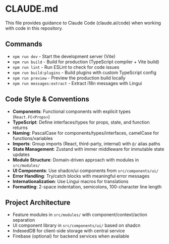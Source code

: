 # CLAUDE.md

This file provides guidance to Claude Code (claude.ai/code) when working with code in this repository.

## Commands
- `npm run dev` - Start the development server (Vite)
- `npm run build` - Build for production (TypeScript compiler + Vite build)
- `npm run lint` - Run ESLint to check for code issues
- `npm run build:plugins` - Build plugins with custom TypeScript config
- `npm run preview` - Preview the production build locally
- `npm run messages:extract` - Extract i18n messages with Lingui

## Code Style & Conventions
- **Components**: Functional components with explicit types (`React.FC<Props>`)
- **TypeScript**: Define interfaces/types for props, state, and function returns
- **Naming**: PascalCase for components/types/interfaces, camelCase for functions/variables
- **Imports**: Group imports (React, third-party, internal) with `@/` alias paths
- **State Management**: Zustand with immer middleware for immutable state updates
- **Module Structure**: Domain-driven approach with modules in `src/modules/`
- **UI Components**: Use shadcn/ui components from `src/components/ui/`
- **Error Handling**: Try/catch blocks with meaningful error messages
- **Internationalization**: Use Lingui macros for translations
- **Formatting**: 2-space indentation, semicolons, 100-character line length

## Project Architecture
- Feature modules in `src/modules/` with component/context/action separation
- UI component library in `src/components/ui/` based on shadcn
- IndexedDB for client-side storage with central service
- Firebase (optional) for backend services when available